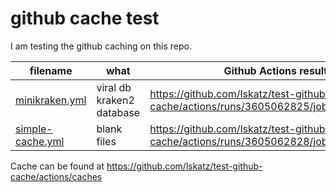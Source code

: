 # github cache test

I am testing the github caching on this repo.

| filename | what | Github Actions result |
| -------- | ---- | --------------------- |
| [minikraken.yml](.github/workflows/minikraken.yml) | viral db kraken2 database | https://github.com/lskatz/test-github-cache/actions/runs/3605062825/jobs/6075076536 |
| [simple-cache.yml](.github/workflows/simple-cache.yml) | blank files | https://github.com/lskatz/test-github-cache/actions/runs/3605062828/jobs/6075076542 |

Cache can be found at
https://github.com/lskatz/test-github-cache/actions/caches

